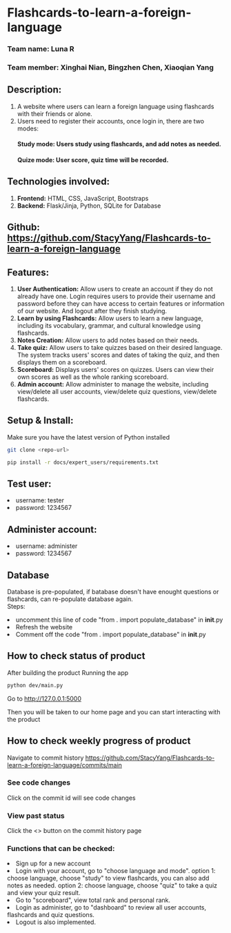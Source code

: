 # Flashcards-to-learn-a-foreign-language
### Team name: Luna R
### Team member: Xinghai Nian, Bingzhen Chen, Xiaoqian Yang
## Description: 
1. A website where users can learn a foreign language using flashcards with their friends or alone. 
2. Users need to register their accounts, once login in, there are two modes:
     #### Study mode: Users study using flashcards, and add notes as needed.
     #### Quize mode: User score, quiz time will be recorded. 

## Technologies involved:
1. **Frontend:** HTML, CSS, JavaScript, Bootstraps
2. **Backend:** Flask/Jinja, Python, SQLite for Database

## Github: https://github.com/StacyYang/Flashcards-to-learn-a-foreign-language 

## Features: 
1. **User Authentication:** Allow users to create an account if they do not already have one. Login requires users to provide their username and password before they can have access to certain features or information of our website. And logout after they finish studying.
2. **Learn by using Flashcards:** Allow users to learn a new language, including its vocabulary, grammar, and cultural knowledge using flashcards. 
3. **Notes Creation:** Allow users to add notes based on their needs.
4. **Take quiz:**  Allow users to take quizzes based on their desired language. The system tracks users' scores and dates of taking the quiz, and then displays them on a scoreboard.
5. **Scoreboard:** Displays users' scores on quizzes. Users can view their own scores as well as the whole ranking scoreboard.
6. **Admin account:** Allow administer to manage the website, including view/delete all user accounts, view/delete quiz questions, view/delete flashcards.

## Setup & Install:
Make sure you have the latest version of Python installed

```bash
git clone <repo-url>
```

```bash
pip install -r docs/expert_users/requirements.txt
```
## Test user:
<li>username: tester
<li>password: 1234567

## Administer account:
<li>username: administer
<li>password: 1234567

## Database
Database is pre-populated, if batabase doesn't have enought questions or flashcards, can re-populate database again.<br>
Steps: 
       <li> uncomment this line of code "from . import populate_database"  in __init__.py </li>
       <li> Refresh the website </li>
       <li> Comment off the code "from . import populate_database"  in __init__.py</li>
      


## How to check status of product
After building the product
Running the app
```bash
python dev/main.py
```
Go to http://127.0.0.1:5000

Then you will be taken to our home page and you can start interacting with the product

## How to check weekly progress of product
Navigate to commit history https://github.com/StacyYang/Flashcards-to-learn-a-foreign-language/commits/main

### See code changes
Click on the commit id will see code changes

### View past status
Click the <> button on the commit history page

### Functions that can be checked:
<li> Sign up for a new account
<li> Login with your account, go to "choose language and mode".
     option 1: choose language, choose "study" to view flashcards, you can also add notes as needed.
     option 2: choose language, choose "quiz" to take a quiz and view your quiz result.
<li> Go to "scoreboard", view total rank and personal rank.
<li> Login as administer, go to "dashboard" to review all user accounts, flashcards and quiz questions.
<li> Logout is also implemented.
